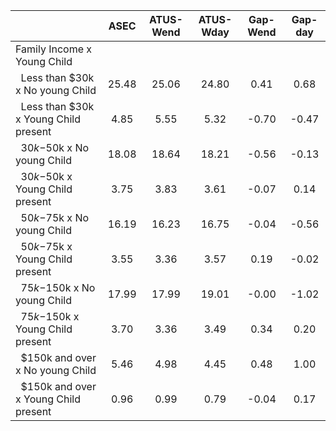 
|                      |         ASEC |    ATUS-Wend |    ATUS-Wday |     Gap-Wend |      Gap-day |
| -------------------- | :----------: | :----------: | :----------: | :----------: | :----------: |
| Family Income x Young Child |              |              |              |              |              |
| &nbsp;&nbsp;Less than $30k x No young Child |        25.48 |        25.06 |        24.80 |         0.41 |         0.68 |
| &nbsp;&nbsp;Less than $30k x Young Child present |         4.85 |         5.55 |         5.32 |        -0.70 |        -0.47 |
| &nbsp;&nbsp;$30k-$50k x No young Child |        18.08 |        18.64 |        18.21 |        -0.56 |        -0.13 |
| &nbsp;&nbsp;$30k-$50k x Young Child present |         3.75 |         3.83 |         3.61 |        -0.07 |         0.14 |
| &nbsp;&nbsp;$50k-$75k x No young Child |        16.19 |        16.23 |        16.75 |        -0.04 |        -0.56 |
| &nbsp;&nbsp;$50k-$75k x Young Child present |         3.55 |         3.36 |         3.57 |         0.19 |        -0.02 |
| &nbsp;&nbsp;$75k-$150k x No young Child |        17.99 |        17.99 |        19.01 |        -0.00 |        -1.02 |
| &nbsp;&nbsp;$75k-$150k x Young Child present |         3.70 |         3.36 |         3.49 |         0.34 |         0.20 |
| &nbsp;&nbsp;$150k and over x No young Child |         5.46 |         4.98 |         4.45 |         0.48 |         1.00 |
| &nbsp;&nbsp;$150k and over x Young Child present |         0.96 |         0.99 |         0.79 |        -0.04 |         0.17 |


